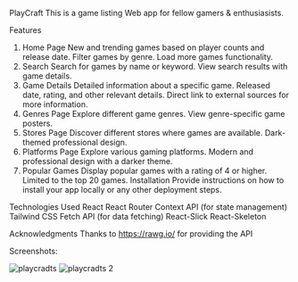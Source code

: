PlayCraft
This is a game listing Web app for fellow gamers & enthusiasists.

Features
1. Home Page
New and trending games based on player counts and release date.
Filter games by genre.
Load more games functionality.
2. Search
Search for games by name or keyword.
View search results with game details.
3. Game Details
Detailed information about a specific game.
Released date, rating, and other relevant details.
Direct link to external sources for more information.
4. Genres Page
Explore different game genres.
View genre-specific game posters.
5. Stores Page
Discover different stores where games are available.
Dark-themed professional design.
6. Platforms Page
Explore various gaming platforms.
Modern and professional design with a darker theme.
7. Popular Games
Display popular games with a rating of 4 or higher.
Limited to the top 20 games.
Installation
Provide instructions on how to install your app locally or any other deployment steps.


Technologies Used
React
React Router
Context API (for state management)
Tailwind CSS
Fetch API (for data fetching)
React-Slick
React-Skeleton



Acknowledgments
Thanks to https://rawg.io/ for providing the API

Screenshots:


![playcradts](https://github.com/yeakiniqra/PlayCrafts/assets/108855634/6d8cfc33-aa50-4b60-994d-1d553333fa0b)
![playcradts 2](https://github.com/yeakiniqra/PlayCrafts/assets/108855634/6e04ebbf-7c2d-44fc-927f-b9b82e2faf97)
